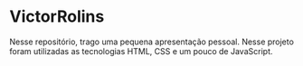 # VictorRolins
Nesse repositório, trago uma pequena apresentação pessoal. Nesse projeto foram utilizadas as tecnologias HTML, CSS e um pouco de JavaScript.
